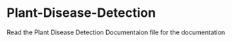 # Plant-Disease-Detection

Read the Plant Disease Detection Documentaion file for the documentation
